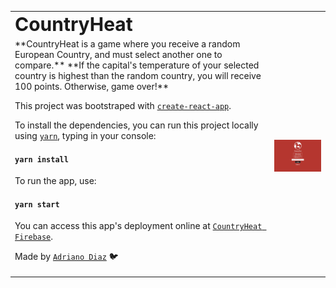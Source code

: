 <table border="0">
  <tr>
    <td><b style="font-size:30px">CountryHeat</b></td>
  </tr>
  <tr>
    <td>
**CountryHeat is a game where you receive a random European Country, and must select another one to compare.**
**If the capital's temperature of your selected country is highest than the random country, you will receive 100 points. Otherwise, game over!**

This project was bootstraped with [`create-react-app`](https://github.com/facebook/create-react-app).

To install the dependencies, you can run this project locally using [`yarn`](https://yarnpkg.com/getting-started/usage), typing in your console:

#### `yarn install`

To run the app, use:

#### `yarn start`

You can access this app's deployment online at [`CountryHeat Firebase`](https://countryheat-5baa9.web.app/).

Made by [`Adriano Diaz`](https://www.linkedin.com/in/adriano-diaz/) :bird:
    </td>
    <td>
      <p align="center">
        <img src="/src/assets/images/countryheat.gif" style="width: 550px;"/>
      </p>
    </td>
 </tr>
</table>
